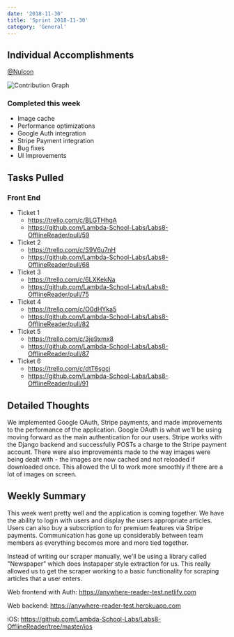```yaml
---
date: '2018-11-30'
title: 'Sprint 2018-11-30'
category: 'General'
---
```


## Individual Accomplishments

[@Nulcon](https://github.com/Nulcon)

![Contribution Graph](https://i.imgur.com/bbaVVrd.png)

### Completed this week
* Image cache
* Performance optimizations
* Google Auth integration
* Stripe Payment integration
* Bug fixes
* UI Improvements

## Tasks Pulled

### Front End

- Ticket 1
  - https://trello.com/c/BLGTHhgA
  - https://github.com/Lambda-School-Labs/Labs8-OfflineReader/pull/59
- Ticket 2
  - https://trello.com/c/S9V6u7nH
  - https://github.com/Lambda-School-Labs/Labs8-OfflineReader/pull/68
- Ticket 3
  - https://trello.com/c/6LXKekNa
  - https://github.com/Lambda-School-Labs/Labs8-OfflineReader/pull/75
- Ticket 4
  - https://trello.com/c/O0dHYka5
  - https://github.com/Lambda-School-Labs/Labs8-OfflineReader/pull/82
- Ticket 5
  - https://trello.com/c/3je9xmx8
  - https://github.com/Lambda-School-Labs/Labs8-OfflineReader/pull/87
- Ticket 6
  - https://trello.com/c/dtT6sgci
  - https://github.com/Lambda-School-Labs/Labs8-OfflineReader/pull/91
## Detailed Thoughts

We implemented Google OAuth, Stripe payments, and made improvements to the performance of the application. Google OAuth is what we'll be using moving forward as the main authentication for our users. Stripe works with the Django backend and successfully POSTs a charge to the Stripe payment account. There were also improvements made to the way images were being dealt with - the images are now cached and not reloaded if downloaded once. This allowed the UI to work more smoothly if there are a lot of images on screen.

## Weekly Summary
This week went pretty well and the application is coming together. We have the ability to login with users and display the users appropriate articles. Users can also buy a subscription to for premium features via Stripe payments. Communication has gone up considerably between team members as everything becomes more and more tied together.

Instead of writing our scraper manually, we'll be using a library called "Newspaper" which does Instapaper style extraction for us. This really allowed us to get the scraper working to a basic functionality for scraping articles that a user enters.

Web frontend with Auth: https://anywhere-reader-test.netlify.com

Web backend: https://anywhere-reader-test.herokuapp.com

iOS: https://github.com/Lambda-School-Labs/Labs8-OfflineReader/tree/master/ios